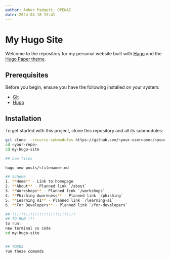 ```yaml
---
author: Amber Padgett; OPENAI
date: 2024-04-18 19:41
---
```


# My Hugo Site

Welcome to the repository for my personal website built with [Hugo](https://gohugo.io/) and the [Hugo Paper theme](https://github.com/nanxiaobei/hugo-paper).

## Prerequisites

Before you begin, ensure you have the following installed on your system:
- [Git](https://git-scm.com/)
- [Hugo](https://gohugo.io/getting-started/installing/)

## Installation

To get started with this project, clone this repository and all its submodules:

```bash
git clone --recurse-submodules https://github.com/<your-username>/<your-repo>.git
cd <your-repo>
cd my-hugo-site

## new files

hugo new posts/<filename>.md

## Schema
1. **Home** - Link to homepage
2. **About** - Planned link `/about`
3. **Workshops** - Planned link `/workshops`
4. **Phishing Awareness** - Planned link `/phishing`
5. **Learning AI** - Planned link `/learning-ai`
6. **For Developers** - Planned link `/for-developers`

## !!!!!!!!!!!!!!!!!!!!!!!!!!!!
## TO RUN !!!
to run:
new terminal vs code
cd my-hugo-site


## TODOS
run these comands

